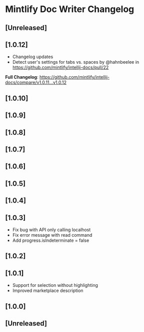 <!-- Keep a Changelog guide -> https://keepachangelog.com -->

# Mintlify Doc Writer Changelog

## [Unreleased]

## [1.0.12]
* Changelog updates
* Detect user's settings for tabs vs. spaces by @hahnbeelee in https://github.com/mintlify/intellij-docs/pull/22


**Full Changelog**: https://github.com/mintlify/intellij-docs/compare/v1.0.11...v1.0.12

## [1.0.10]

## [1.0.9]

## [1.0.8]

## [1.0.7]

## [1.0.6]

## [1.0.5]

## [1.0.4]

## [1.0.3]
- Fix bug with API only calling localhost
- Fix error message with read command
- Add progress.isIndeterminate = false

## [1.0.2]

## [1.0.1]
- Support for selection without highlighting
- Improved marketplace description

## [1.0.0]

## [Unreleased]